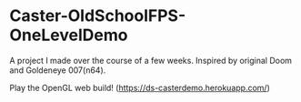 # Caster-OldSchoolFPS-OneLevelDemo
 A project I made over the course of a few weeks. Inspired by original Doom and Goldeneye 007(n64).
 
 Play the OpenGL web build! (https://ds-casterdemo.herokuapp.com/)
